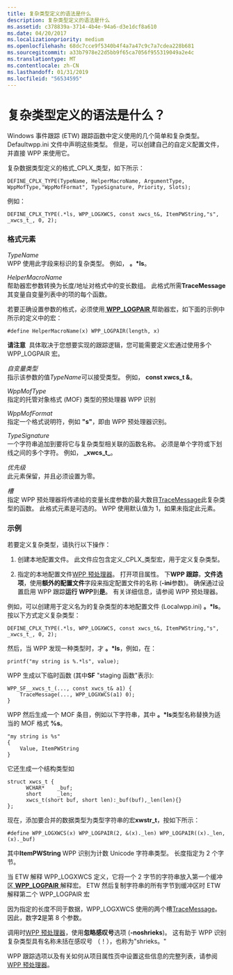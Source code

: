 ```yaml
---
title: 复杂类型定义的语法是什么
description: 复杂类型定义的语法是什么
ms.assetid: c378839a-3714-4b4e-94a6-d3e1dcf8a610
ms.date: 04/20/2017
ms.localizationpriority: medium
ms.openlocfilehash: 68dc7cce9f5340b4f4a7a47c9c7a7cdea228b681
ms.sourcegitcommit: a33b7978e22d5bb9f65ca7056f955319049a2e4c
ms.translationtype: MT
ms.contentlocale: zh-CN
ms.lasthandoff: 01/31/2019
ms.locfileid: "56534595"
---
```

# <a name="what-is-the-syntax-of-the-complex-types-definition"></a>复杂类型定义的语法是什么？


Windows 事件跟踪 (ETW) 跟踪函数中定义使用的几个简单和复杂类型。 Defaultwpp.ini 文件中声明这些类型。 但是，可以创建自己的自定义配置文件，并直接 WPP 来使用它。

复杂数据类型定义的格式\_CPLX\_类型，如下所示：

```
DEFINE_CPLX_TYPE(TypeName, HelperMacroName, ArgumentType, WppMofType,"WppMofFormat", TypeSignature, Priority, Slots);
```

例如：

```
DEFINE_CPLX_TYPE(.*ls, WPP_LOGXWCS, const xwcs_t&, ItemPWString,"s", _xwcs_t_, 0, 2);
```

### <a name="span-idformatelementsspanspan-idformatelementsspanformat-elements"></a><span id="format_elements"></span><span id="FORMAT_ELEMENTS"></span>格式元素

<span id="TypeName"></span><span id="typename"></span><span id="TYPENAME"></span>*TypeName*  
WPP 使用此字段来标识的复杂类型。 例如， **。\*ls**。

<span id="HelperMacroName"></span><span id="helpermacroname"></span><span id="HELPERMACRONAME"></span>*HelperMacroName*  
帮助器宏参数转换为长度/地址对格式中的变长数组。 此格式所需**TraceMessage**其变量自变量列表中的项的每个函数。

若要正确设置参数的格式，必须使用[ **WPP\_LOGPAIR** ](https://msdn.microsoft.com/library/windows/hardware/ff556197)帮助器宏，如下面的示例中所示的定义中的宏：

```
#define HelperMacroName(x) WPP_LOGPAIR(length, x)
```

**请注意**  具体取决于您想要实现的跟踪逻辑，您可能需要定义宏通过使用多个 WPP\_LOGPAIR 宏。

 

<span id="Argument_Type"></span><span id="argument_type"></span><span id="ARGUMENT_TYPE"></span>*自变量类型*  
指示该参数的值*TypeName*可以接受类型。 例如， **const xwcs\_t &**。

<span id="WppMofType"></span><span id="wppmoftype"></span><span id="WPPMOFTYPE"></span>*WppMofType*  
指定的托管对象格式 (MOF) 类型的预处理器 WPP 识别

<span id="WppMofFormat"></span><span id="wppmofformat"></span><span id="WPPMOFFORMAT"></span>*WppMofFormat*  
指定一个格式说明符，例如 **"s"**，即由 WPP 预处理器识别。

<span id="TypeSignature"></span><span id="typesignature"></span><span id="TYPESIGNATURE"></span>*TypeSignature*  
一个字符串追加到要将它与复杂类型相关联的函数名称。 必须是单个字符或下划线之间的多个字符。 例如，  **\_xwcs\_t\_**。

<span id="Priority"></span><span id="priority"></span><span id="PRIORITY"></span>*优先级*  
此元素保留，并且必须设置为零。

<span id="Slots"></span><span id="slots"></span><span id="SLOTS"></span>*槽*  
指定 WPP 预处理器将传递给的变量长度参数的最大数目[TraceMessage](https://go.microsoft.com/fwlink/p/?linkid=179214)此复杂类型的函数。 此格式元素是可选的。 WPP 使用默认值为 1，如果未指定此元素。

### <a name="span-idexamplespanspan-idexamplespanexample"></a><span id="example"></span><span id="EXAMPLE"></span>示例

若要定义复杂类型，请执行以下操作：

1.  创建本地配置文件。 此文件应包含定义\_CPLX\_类型宏，用于定义复杂类型。

2.  指定的本地配置文件[WPP 预处理器](wpp-preprocessor.md)。 打开项目属性。 下**WPP 跟踪**，**文件选项**，使用**额外的配置文件**字段来指定配置文件的名称 (**-ini**参数)。 确保通过设置启用 WPP 跟踪**运行 WPP**到**是**。 有关详细信息，请参阅 WPP 预处理器。

例如，可以创建用于定义名为的复杂类型的本地配置文件 (Localwpp.ini) **。\*ls**。 按以下方式定义复杂类型：

```
DEFINE_CPLX_TYPE(.*ls, WPP_LOGXWCS, const xwcs_t&, ItemPWString,"s", _xwcs_t_, 0, 2);
```

然后，当 WPP 发现一种类型时，才 **。\*ls**，例如，在：

```
printf("my string is %.*ls", value);
```

WPP 生成以下临时函数 (其中**SF** "staging 函数"表示):

```
WPP_SF__xwcs_t_(..., const xwcs_t& a1) {
    TraceMessage(..., WPP_LOGXWCS(a1) 0);
}
```

WPP 然后生成一个 MOF 条目，例如以下字符串，其中 **。\*ls**类型名称替换为适当的 MOF 格式 **%s**。

```
"my string is %s"
{
    Value, ItemPWString
}
```

它还生成一个结构类型如

```
struct xwcs_t {
      WCHAR*    _buf;
      short     _len;
      xwcs_t(short buf, short len):_buf(buf),_len(len){}
};
```

现在，添加要合并的数据类型为类型字符串的宏**xwstr\_t**，按如下所示：

```
#define WPP_LOGXWCS(x) WPP_LOGPAIR(2, &(x)._len) WPP_LOGPAIR((x)._len, (x)._buf)
```

其中**ItemPWString** WPP 识别为计数 Unicode 字符串类型。 长度指定为 2 个字节。

当 ETW 解释 WPP\_LOGXWCS 定义，它将一个 2 字节的字符串放入第一个缓冲区[ **WPP\_LOGPAIR** ](https://msdn.microsoft.com/library/windows/hardware/ff556197)解释宏。 ETW 然后复制字符串的所有字节到缓冲区时 ETW 解释第二个 WPP\_LOGPAIR 宏

因为指定的长度不同于数据，WPP\_LOGXWCS 使用的两个槽[TraceMessage](https://go.microsoft.com/fwlink/p/?linkid=179214)。 因此，数字**2**是第 8 个参数。

调用时[WPP 预处理器](wpp-preprocessor.md)，使用**忽略感叹号**选项 (**-noshrieks**)。 这有助于 WPP 识别复杂类型具有名称未括在感叹号 （！），也称为"shrieks。"

WPP 跟踪选项以及有关如何从项目属性页中设置这些信息的完整列表，请参阅[WPP 预处理器](wpp-preprocessor.md)。

 

 





